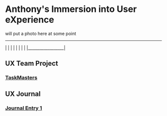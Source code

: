 # Anthony's Immersion into User eXperience 

will put a photo here at some point
 __________________
|                  |
|                  |
|                  |
|                  |
|__________________|

## UX Team Project

### [TaskMasters](https://github.com/UsabilityEngineering/TaskMasters)

## UX Journal

### [Journal Entry 1](https://github.com/UsabilityEngineering/ux-portfolio-Brackett1/tree/master/ux-journal1)


